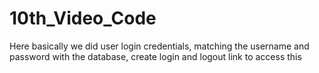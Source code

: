 # 10th_Video_Code
Here basically we did user login credentials, matching the username and password with the database, create login and logout link to access this 
